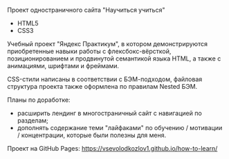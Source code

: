 Проект одностраничного сайта "Научиться учиться"

- HTML5
- CSS3

Учебный проект "Яндекс Практикум", в котором демонстрируются приобретенные навыки работы с флексбокс-вёрсткой,
позиционированием и продвинутой семантикой языка HTML, а также с анимациями, шрифтами и фреймами.

CSS-стили написаны в соответствии с БЭМ-подходом, файловая структура проекта также оформлена по правилам Nested БЭМ.

Планы по доработке:
 - расширить лендинг в многостраничный сайт с навигацией по разделам;
 - дополнять содержание теми "лайфаками" по обучению / мотивации / концентрации, которые были полезны для меня.

Проект на GitHub Pages: https://vsevolodkozlov1.github.io/how-to-learn/
